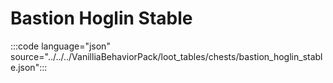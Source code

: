 # Bastion Hoglin Stable

:::code language="json" source="../../../VanilliaBehaviorPack/loot_tables/chests/bastion_hoglin_stable.json":::
